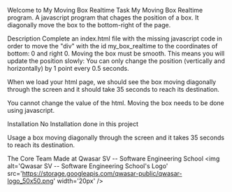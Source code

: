 Welcome to My Moving Box Realtime
Task
My Moving Box Realtime program. A javascript program that chages the position of a box. It diagonally move the box to the bottom-right of the page.

Description
Complete an index.html file with the missing javascript code in order to move the "div" with the id my_box_realtime to the coordinates of bottom: 0 and right 0. Moving the box must be smooth. This means you will update the position slowly: You can only change the position (vertically and horizontally) by 1 point every 0.5 seconds.

When we load your html page, we should see the box moving diagonally through the screen and it should take 35 seconds to reach its destination.

You cannot change the value of the html. Moving the box needs to be done using javascript.

Installation
No Installation done in this project

Usage
a box moving diagonally through the screen and it takes 35 seconds to reach its destination.

The Core Team
Made at Qwasar SV -- Software Engineering School <img alt='Qwasar SV -- Software Engineering School's Logo' src='https://storage.googleapis.com/qwasar-public/qwasar-logo_50x50.png' width='20px' />